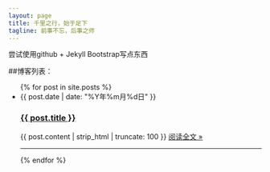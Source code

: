 ```yaml
---
layout: page
title: 千里之行，始于足下
tagline: 前事不忘，后事之师
---
```


尝试使用github + Jekyll Bootstrap写点东西

##博客列表：

<ul class="posts">
  {% for post in site.posts %}
    <li><span>{{ post.date | date: "%Y年%m月%d日" }}</span>
		<h3><a href="{{ BASE_PATH }}{{ post.url }}">{{ post.title }}</a></h3>
		<div>
		{{ post.content | strip_html | truncate: 100 }}
		<span><a href="{{ BASE_PATH }}{{ post.url }}">阅读全文 &raquo;</a></span>
		</div>
	</li>
	<hr>
  {% endfor %}
</ul>

